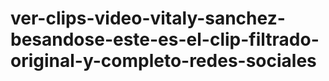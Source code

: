 # ver-clips-video-vitaly-sanchez-besandose-este-es-el-clip-filtrado-original-y-completo-redes-sociales